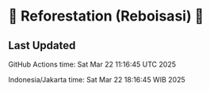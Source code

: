 
# 🌳 Reforestation (Reboisasi) 🌲

## Last Updated

GitHub Actions time: Sat Mar 22 11:16:45 UTC 2025

Indonesia/Jakarta time: Sat Mar 22 18:16:45 WIB 2025
